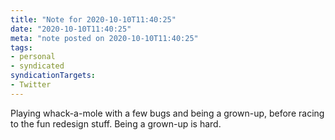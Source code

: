 ```yaml
---
title: "Note for 2020-10-10T11:40:25"
date: "2020-10-10T11:40:25"
meta: "note posted on 2020-10-10T11:40:25"
tags:
- personal
- syndicated
syndicationTargets: 
- Twitter
---
```

Playing whack-a-mole with a few bugs and being a grown-up, before racing to the fun redesign stuff. Being a grown-up is hard.
